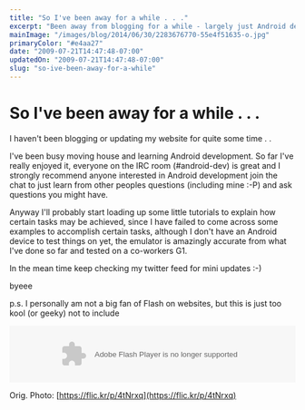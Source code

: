 ```yaml
---
title: "So I've been away for a while . . ."
excerpt: "Been away from blogging for a while - largely just Android development and moving house."
mainImage: "/images/blog/2014/06/30/2283676770-55e4f51635-o.jpg"
primaryColor: "#e4aa27"
date: "2009-07-21T14:47:48-07:00"
updatedOn: "2009-07-21T14:47:48-07:00"
slug: "so-ive-been-away-for-a-while"
---
```


# So I've been away for a while . . . 

I haven't been blogging or updating my website for quite some time . .

I've been busy moving house and learning Android development. So far I've really enjoyed it, everyone on the IRC room (#android-dev) is great and I strongly recommend anyone interested in Android development join the chat to just learn from other peoples questions (including mine :-P) and ask questions you might have.

Anyway I'll probably start loading up some little tutorials to explain how certain tasks may be achieved, since I have failed to come across some examples to accomplish certain tasks, although I don't have an Android device to test things on yet, the emulator is amazingly accurate from what I've done so far and tested on a co-workers G1.

In the mean time keep checking my twitter feed for mini updates :-)

byeee

p.s. I personally am not a big fan of Flash on websites, but this is just too kool (or geeky) not to include

<object classid="clsid:d27cdb6e-ae6d-11cf-96b8-444553540000" width="100%" height="100" codebase="http://download.macromedia.com/pub/shockwave/cabs/flash/swflash.cab#version=6,0,40,0"><param name="src" value="http://www.android.com/swf/conveyor.swf"><embed type="application/x-shockwave-flash" width="100%" height="100" src="http://www.android.com/swf/conveyor.swf"></object>

Orig. Photo: [https://flic.kr/p/4tNrxq](https://flic.kr/p/4tNrxq)
